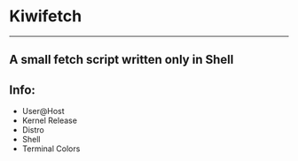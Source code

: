 # Kiwifetch
---
A small fetch script written only in Shell
---
## Info:
- User@Host
- Kernel Release
- Distro
- Shell
- Terminal Colors

